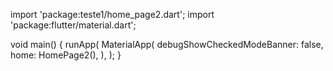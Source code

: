 import 'package:teste1/home_page2.dart';
import 'package:flutter/material.dart';




void main() {
runApp(
MaterialApp(
debugShowCheckedModeBanner: false,
home: HomePage2(),
),
);
}
